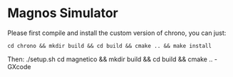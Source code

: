 # Magnos Simulator

Please first compile and install the custom version of chrono, you can just:

	cd chrono && mkdir build && cd build && cmake .. && make install

Then: 
	./setup.sh
	cd magnetico && mkdir build && cd build && cmake .. -GXcode  
